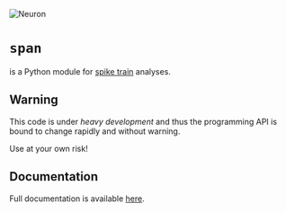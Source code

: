 ![Neuron](http://www.hcplive.com/media/webexclusives/1acea3023d3534830489a81a4b855642.jpg)

`span`
======
is a Python module for
[spike train](http://en.wikipedia.org/wiki/Neural_coding) analyses.

Warning
-------
This code is under *heavy development* and thus the programming API is
bound to change rapidly and without warning.

Use at your own risk!

Documentation
-------------
Full documentation is available [here](http://cpcloud.github.com/span).
